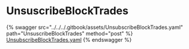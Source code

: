 # UnsuscribeBlockTrades

{% swagger src="../../../.gitbook/assets/UnsubscribeBlockTrades.yaml" path="UnsuscribeBlockTrades" method="post" %}
[UnsubscribeBlockTrades.yaml](../../../.gitbook/assets/UnsubscribeBlockTrades.yaml)
{% endswagger %}
